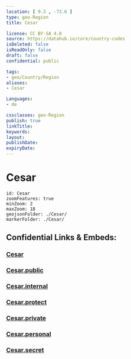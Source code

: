 ```yaml
---
location: [ 9.3 , -73.6 ] 
type: geo-Region
title: Cesar

license: CC BY-SA 4.0
source: https://datahub.io/core/country-codes
isDeleted: false
isReadOnly: false
draft: false
confidential: public

tags:
- geo/Country/Region
aliases:
- Cesar

Languages:
- de

cssclasses: geo-Region
publish: true
linkTitle: 
keywords: 
layout: 
publishDate: 
expiryDate: 
---
```


# Cesar

```leaflet
id: Cesar
zoomFeatures: true 
minZoom: 2 
maxZoom: 18
geojsonFolder: ./Cesar/
markerFolder: ./Cesar/
```


## Confidential Links & Embeds: 

### [Cesar](/_Standards/Earth/Continent/America~South/Colombia/departments~Colombia/Cesar.md) 

### [Cesar.public](/_public/Earth/Continent/America~South/Colombia/departments~Colombia/Cesar.public.md) 

### [Cesar.internal](/_internal/Earth/Continent/America~South/Colombia/departments~Colombia/Cesar.internal.md) 

### [Cesar.protect](/_protect/Earth/Continent/America~South/Colombia/departments~Colombia/Cesar.protect.md) 

### [Cesar.private](/_private/Earth/Continent/America~South/Colombia/departments~Colombia/Cesar.private.md) 

### [Cesar.personal](/_personal/Earth/Continent/America~South/Colombia/departments~Colombia/Cesar.personal.md) 

### [Cesar.secret](/_secret/Earth/Continent/America~South/Colombia/departments~Colombia/Cesar.secret.md)

